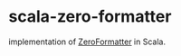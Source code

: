 # scala-zero-formatter

implementation of [ZeroFormatter](https://github.com/neuecc/ZeroFormatter) in Scala.

